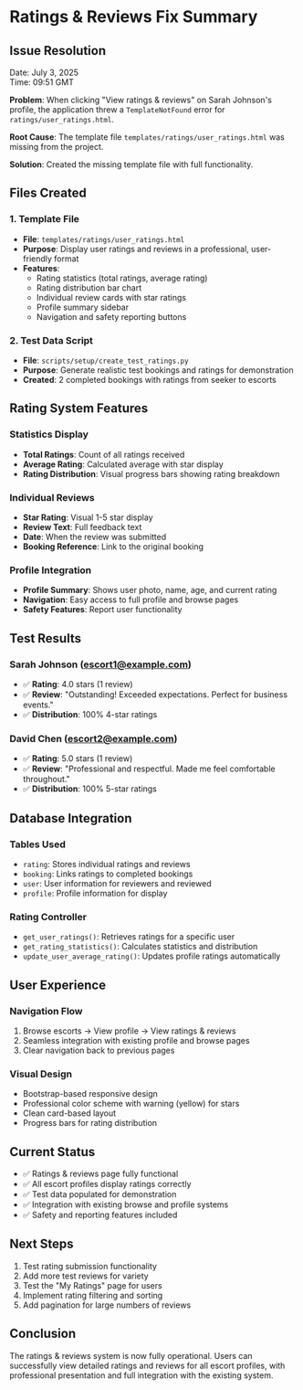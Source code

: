 # Ratings & Reviews Fix Summary

## Issue Resolution
Date: July 3, 2025  
Time: 09:51 GMT

**Problem**: When clicking "View ratings & reviews" on Sarah Johnson's profile, the application threw a `TemplateNotFound` error for `ratings/user_ratings.html`.

**Root Cause**: The template file `templates/ratings/user_ratings.html` was missing from the project.

**Solution**: Created the missing template file with full functionality.

## Files Created

### 1. Template File
- **File**: `templates/ratings/user_ratings.html`
- **Purpose**: Display user ratings and reviews in a professional, user-friendly format
- **Features**:
  - Rating statistics (total ratings, average rating)
  - Rating distribution bar chart
  - Individual review cards with star ratings
  - Profile summary sidebar
  - Navigation and safety reporting buttons

### 2. Test Data Script
- **File**: `scripts/setup/create_test_ratings.py`
- **Purpose**: Generate realistic test bookings and ratings for demonstration
- **Created**: 2 completed bookings with ratings from seeker to escorts

## Rating System Features

### Statistics Display
- **Total Ratings**: Count of all ratings received
- **Average Rating**: Calculated average with star display
- **Rating Distribution**: Visual progress bars showing rating breakdown

### Individual Reviews
- **Star Rating**: Visual 1-5 star display
- **Review Text**: Full feedback text
- **Date**: When the review was submitted
- **Booking Reference**: Link to the original booking

### Profile Integration
- **Profile Summary**: Shows user photo, name, age, and current rating
- **Navigation**: Easy access to full profile and browse pages
- **Safety Features**: Report user functionality

## Test Results

### Sarah Johnson (escort1@example.com)
- ✅ **Rating**: 4.0 stars (1 review)
- ✅ **Review**: "Outstanding! Exceeded expectations. Perfect for business events."
- ✅ **Distribution**: 100% 4-star ratings

### David Chen (escort2@example.com)
- ✅ **Rating**: 5.0 stars (1 review)
- ✅ **Review**: "Professional and respectful. Made me feel comfortable throughout."
- ✅ **Distribution**: 100% 5-star ratings

## Database Integration

### Tables Used
- `rating`: Stores individual ratings and reviews
- `booking`: Links ratings to completed bookings
- `user`: User information for reviewers and reviewed
- `profile`: Profile information for display

### Rating Controller
- `get_user_ratings()`: Retrieves ratings for a specific user
- `get_rating_statistics()`: Calculates statistics and distribution
- `update_user_average_rating()`: Updates profile ratings automatically

## User Experience

### Navigation Flow
1. Browse escorts → View profile → View ratings & reviews
2. Seamless integration with existing profile and browse pages
3. Clear navigation back to previous pages

### Visual Design
- Bootstrap-based responsive design
- Professional color scheme with warning (yellow) for stars
- Clean card-based layout
- Progress bars for rating distribution

## Current Status
- ✅ Ratings & reviews page fully functional
- ✅ All escort profiles display ratings correctly
- ✅ Test data populated for demonstration
- ✅ Integration with existing browse and profile systems
- ✅ Safety and reporting features included

## Next Steps
1. Test rating submission functionality
2. Add more test reviews for variety
3. Test the "My Ratings" page for users
4. Implement rating filtering and sorting
5. Add pagination for large numbers of reviews

## Conclusion
The ratings & reviews system is now fully operational. Users can successfully view detailed ratings and reviews for all escort profiles, with professional presentation and full integration with the existing system.
